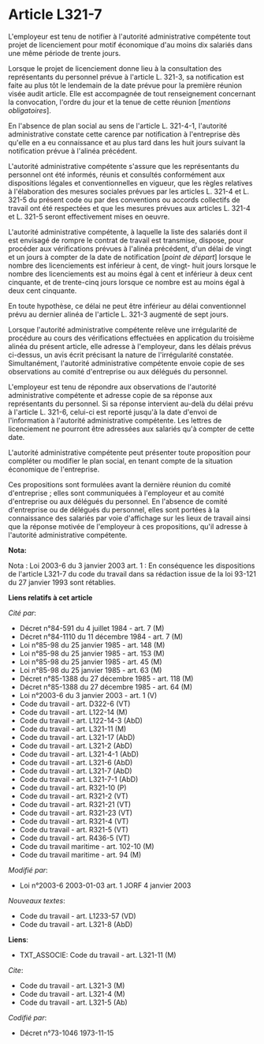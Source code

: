 # Article L321-7

L'employeur est tenu de notifier à l'autorité administrative compétente tout projet de licenciement pour motif économique
d'au moins dix salariés dans une même période de trente jours.

Lorsque le projet de licenciement donne lieu à la consultation des représentants du personnel prévue à l'article L. 321-3, sa
notification est faite au plus tôt le lendemain de la date prévue pour la première réunion visée audit article. Elle est
accompagnée de tout renseignement concernant la convocation, l'ordre du jour et la tenue de cette réunion [*mentions
obligatoires*].

En l'absence de plan social au sens de l'article L. 321-4-1, l'autorité administrative constate cette carence par
notification à l'entreprise dès qu'elle en a eu connaissance et au plus tard dans les huit jours suivant la notification
prévue à l'alinéa précédent.

L'autorité administrative compétente s'assure que les représentants du personnel ont été informés, réunis et consultés
conformément aux dispositions légales et conventionnelles en vigueur, que les règles relatives à l'élaboration des mesures
sociales prévues par les articles L. 321-4 et L. 321-5 du présent code ou par des conventions ou accords collectifs de
travail ont été respectées et que les mesures prévues aux articles L. 321-4 et L. 321-5 seront effectivement mises en oeuvre.

L'autorité administrative compétente, à laquelle la liste des salariés dont il est envisagé de rompre le contrat de travail
est transmise, dispose, pour procéder aux vérifications prévues à l'alinéa précédent, d'un délai de vingt et un jours à
compter de la date de notification [*point de départ*] lorsque le nombre des licenciements est inférieur à cent, de vingt-
huit jours lorsque le nombre des licenciements est au moins égal à cent et inférieur à deux cent cinquante, et de trente-cinq
jours lorsque ce nombre est au moins égal à deux cent cinquante.

En toute hypothèse, ce délai ne peut être inférieur au délai conventionnel prévu au dernier alinéa de l'article L. 321-3
augmenté de sept jours.

Lorsque l'autorité administrative compétente relève une irrégularité de procédure au cours des vérifications effectuées en
application du troisième alinéa du présent article, elle adresse à l'employeur, dans les délais prévus ci-dessus, un avis
écrit précisant la nature de l'irrégularité constatée. Simultanément, l'autorité administrative compétente envoie copie de
ses observations au comité d'entreprise ou aux délégués du personnel.

L'employeur est tenu de répondre aux observations de l'autorité administrative compétente et adresse copie de sa réponse aux
représentants du personnel. Si sa réponse intervient au-delà du délai prévu à l'article L. 321-6, celui-ci est reporté
jusqu'à la date d'envoi de l'information à l'autorité administrative compétente. Les lettres de licenciement ne pourront être
adressées aux salariés qu'à compter de cette date. 

L'autorité administrative compétente peut présenter toute proposition pour compléter ou modifier le plan social, en tenant
compte de la situation économique de l'entreprise.

Ces propositions sont formulées avant la dernière réunion du comité d'entreprise ; elles sont communiquées à l'employeur et
au comité d'entreprise ou aux délégués du personnel. En l'absence de comité d'entreprise ou de délégués du personnel, elles
sont portées à la connaissance des salariés par voie d'affichage sur les lieux de travail ainsi que la réponse motivée de
l'employeur à ces propositions, qu'il adresse à l'autorité administrative compétente.

**Nota:**

Nota : Loi 2003-6 du 3 janvier 2003 art. 1  : En conséquence les dispositions de l'article L321-7 du code du travail dans sa
rédaction issue de la loi 93-121 du 27 janvier 1993 sont rétablies.

**Liens relatifs à cet article**

_Cité par_:

  - Décret n°84-591 du 4 juillet 1984 - art. 7 (M)
  - Décret n°84-1110 du 11 décembre 1984 - art. 7 (M)
  - Loi n°85-98 du 25 janvier 1985 - art. 148 (M)
  - Loi n°85-98 du 25 janvier 1985 - art. 153 (M)
  - Loi n°85-98 du 25 janvier 1985 - art. 45 (M)
  - Loi n°85-98 du 25 janvier 1985 - art. 63 (M)
  - Décret n°85-1388 du 27 décembre 1985 - art. 118 (M)
  - Décret n°85-1388 du 27 décembre 1985 - art. 64 (M)
  - Loi n°2003-6 du 3 janvier 2003 - art. 1 (V)
  - Code du travail - art. D322-6 (VT)
  - Code du travail - art. L122-14 (M)
  - Code du travail - art. L122-14-3 (AbD)
  - Code du travail - art. L321-11 (M)
  - Code du travail - art. L321-17 (AbD)
  - Code du travail - art. L321-2 (AbD)
  - Code du travail - art. L321-4-1 (AbD)
  - Code du travail - art. L321-6 (AbD)
  - Code du travail - art. L321-7 (AbD)
  - Code du travail - art. L321-7-1 (AbD)
  - Code du travail - art. R321-10 (P)
  - Code du travail - art. R321-2 (VT)
  - Code du travail - art. R321-21 (VT)
  - Code du travail - art. R321-23 (VT)
  - Code du travail - art. R321-4 (VT)
  - Code du travail - art. R321-5 (VT)
  - Code du travail - art. R436-5 (VT)
  - Code du travail maritime - art. 102-10 (M)
  - Code du travail maritime - art. 94 (M)

_Modifié par_:

  - Loi n°2003-6 2003-01-03 art. 1 JORF 4 janvier 2003

_Nouveaux textes_:

  - Code du travail - art. L1233-57 (VD)
  - Code du travail - art. L321-8 (AbD)

**Liens**:

  - TXT_ASSOCIE: Code du travail - art. L321-11 (M)

_Cite_:

  - Code du travail - art. L321-3 (M)
  - Code du travail - art. L321-4 (M)
  - Code du travail - art. L321-5 (Ab)

_Codifié par_:

  - Décret n°73-1046 1973-11-15

